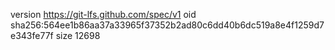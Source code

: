 version https://git-lfs.github.com/spec/v1
oid sha256:564ee1b86aa37a33965f37352b2ad80c6dd40b6dc519a8e4f1259d7e343fe77f
size 12698
